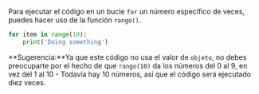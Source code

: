 Para ejecutar el código en un bucle `for` un número específico de veces, puedes hacer uso de la función `rango()`.

```python
for item in range(10):
    print('Doing something')
```

**Sugerencia:**Ya que este código no usa el valor de `objeto`, no debes preocuparte por el hecho de que `rango(10)` da los números del 0 al 9, en vez del 1 al 10 - Todavía hay 10 números, así que el código será ejecutado diez veces.
